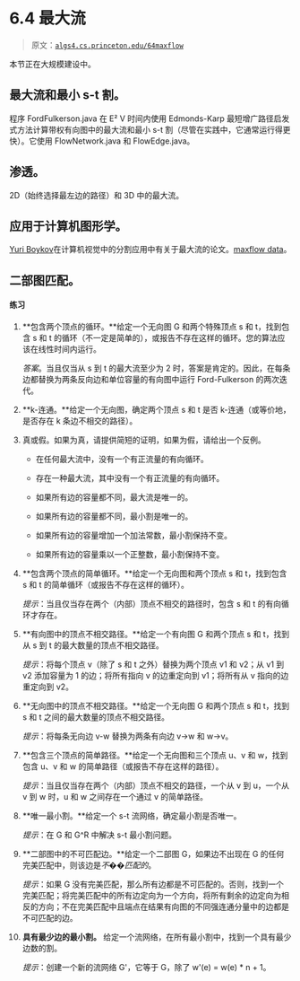 # 6.4   最大流

> 原文：[`algs4.cs.princeton.edu/64maxflow`](https://algs4.cs.princeton.edu/64maxflow)

本节正在大规模建设中。

## 最大流和最小 s-t 割。

程序 FordFulkerson.java 在 E² V 时间内使用 Edmonds-Karp 最短增广路径启发式方法计算带权有向图中的最大流和最小 s-t 割（尽管在实践中，它通常运行得更快）。它使用 FlowNetwork.java 和 FlowEdge.java。

## 渗透。

2D（始终选择最左边的路径）和 3D 中的最大流。

## 应用于计算机图形学。

[Yuri Boykov](http://www.csd.uwo.ca/~yuri/)在计算机视觉中的分割应用中有关于最大流的论文。[maxflow data](http://vision.csd.uwo.ca/maxflow-data)。

## 二部图匹配。

#### 练习

1.  **包含两个顶点的循环。**给定一个无向图 G 和两个特殊顶点 s 和 t，找到包含 s 和 t 的循环（不一定是简单的），或报告不存在这样的循环。您的算法应该在线性时间内运行。

    *答案*。当且仅当从 s 到 t 的最大流至少为 2 时，答案是肯定的。因此，在每条边都替换为两条反向边和单位容量的有向图中运行 Ford-Fulkerson 的两次迭代。

1.  **k-连通。**给定一个无向图，确定两个顶点 s 和 t 是否 k-连通（或等价地，是否存在 k 条边不相交的路径）。

1.  真或假。如果为真，请提供简短的证明，如果为假，请给出一个反例。

    +   在任何最大流中，没有一个有正流量的有向循环。

    +   存在一种最大流，其中没有一个有正流量的有向循环。

    +   如果所有边的容量都不同，最大流是唯一的。

    +   如果所有边的容量都不同，最小割是唯一的。

    +   如果所有边的容量增加一个加法常数，最小割保持不变。

    +   如果所有边的容量乘以一个正整数，最小割保持不变。

1.  **包含两个顶点的简单循环。**给定一个无向图和两个顶点 s 和 t，找到包含 s 和 t 的简单循环（或报告不存在这样的循环）。

    *提示*：当且仅当存在两个（内部）顶点不相交的路径时，包含 s 和 t 的有向循环才存在。

1.  **有向图中的顶点不相交路径。**给定一个有向图 G 和两个顶点 s 和 t，找到从 s 到 t 的最大数量的顶点不相交路径。

    *提示*：将每个顶点 v（除了 s 和 t 之外）替换为两个顶点 v1 和 v2；从 v1 到 v2 添加容量为 1 的边；将所有指向 v 的边重定向到 v1；将所有从 v 指向的边重定向到 v2。

1.  **无向图中的顶点不相交路径。**给定一个无向图 G 和两个顶点 s 和 t，找到 s 和 t 之间的最大数量的顶点不相交路径。

    *提示*：将每条无向边 v-w 替换为两条有向边 v->w 和 w->v。

1.  **包含三个顶点的简单路径。**给定一个无向图和三个顶点 u、v 和 w，找到包含 u、v 和 w 的简单路径（或报告不存在这样的路径）。

    *提示*：当且仅当存在两个（内部）顶点不相交的路径，一个从 v 到 u，一个从 v 到 w 时，u 和 w 之间存在一个通过 v 的简单路径。

1.  **唯一最小割。**给定一个 s-t 流网络，确定最小割是否唯一。

    *提示*：在 G 和 G^R 中解决 s-t 最小割问题。

1.  **二部图中的不可匹配边。**给定一个二部图 G，如果边不出现在 G 的任何完美匹配中，则该边是*不��匹配的*。

    *提示*：如果 G 没有完美匹配，那么所有边都是不可匹配的。否则，找到一个完美匹配；将完美匹配中的所有边定向为一个方向，将所有剩余的边定向为相反的方向；不在完美匹配中且端点在结果有向图的不同强连通分量中的边都是不可匹配的边。

1.  **具有最少边的最小割。** 给定一个流网络，在所有最小割中，找到一个具有最少边数的割。

    *提示*：创建一个新的流网络 G'，它等于 G，除了 w'(e) = w(e) * n + 1。
